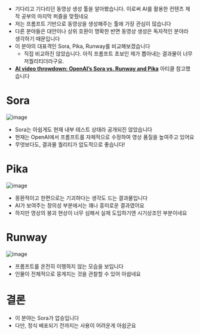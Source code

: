 - 기다리고 기다리던 동영상 생성 툴을 알아봤습니다. 이로써 AI를 활용한 컨텐츠 제작 공부의 마지막 퍼즐을 맞췄네요
- 저는 프롬프트 기반으로 동영상을 생성해주는 툴에 가장 관심이 많습니다
- 다른 분야들은 대안이나 상위 호환이 명확한 반면 동영상 생성은 독자적인 분야라 생각하기 때문입니다
- 이 분야의 대표격인 Sora, Pika, Runway를 비교해보겠습니다
    - 직접 비교하진 않았습니다. 아직 프롬프트 초보인 제가 뽑아내는 결과물이 너무 저퀄리티더라구요.
- [**AI video throwdown: OpenAI’s Sora vs. Runway and Pika**](https://arstechnica.com/ai/2024/05/ai-video-throwdown-openais-sora-vs-runway-and-pika/) 아티클 참고했습니다

# Sora

![image](https://github.com/sipe-team/2-2_aisidderu/assets/43740455/e87eef5b-6a36-45bb-b38e-1e7b42dafa79)

- Sora는 아쉽게도 현재 내부 테스트 상태라 공개되진 않았습니다
- 현재는 OpenAI에서 프롬프트를 자체적으로 수정하여 영상 품질을 높여주고 있어요
- 무엇보다도, 결과물 퀄리티가 압도적으로 좋습니다!

# Pika

![image](https://github.com/sipe-team/2-2_aisidderu/assets/43740455/d5619751-0ae1-4de2-966c-51db0db5921c)

- 몽환적이고 한편으로는 기괴하다는 생각도 드는 결과물입니다
- AI가 보여주는 창의성 부분에서는 꽤나 흥미로운 결과였어요
- 하지만 영상의 붕괴 현상이 너무 심해서 실제 도입하기엔 시기상조인 부분이네요

# Runway

![image](https://github.com/sipe-team/2-2_aisidderu/assets/43740455/2190f806-d227-43ef-8002-cf090c5da0f8)

- 프롬프트를 온전히 이행하지 않는 모습을 보입니다
- 인물이 전체적으로 뭉게지는 것을 관찰할 수 있어 아쉽네요

# 결론

- 이 분야는 Sora가 압승입니다
- 다만, 정식 배포되기 전까지는 사용이 어려운게 아쉽군요
